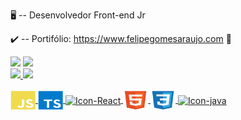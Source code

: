 



🖥️ -- Desenvolvedor Front-end Jr 

✔️ -- Portifólio: https://www.felipegomesaraujo.com 👋




  <div> 
  <a href="https://www.linkedin.com/in/felipe-gomes-92b4b8143" target="_blank"><img src="https://img.shields.io/badge/-LinkedIn-%230077B5?style=for-the-badge&logo=linkedin&logoColor=white" target="_blank"></a> 
  <a href="https://instagram.com/felipim.g" target="_blank"><img src="https://img.shields.io/badge/-Instagram-%23E4405F?style=for-the-badge&logo=instagram&logoColor=white" target="_blank"></a>
  </div>
  
 <div>
  <a href="https://github.com/FelipsDevelopment">
  <img height="180em" src="https://github-readme-stats.vercel.app/api?username=FelipsDevelopment&show_icons=true&theme=chartreuse-dark&include_all_commits=true&count_private=true"/>
  <img height="180em" src="https://github-readme-stats.vercel.app/api/top-langs/?username=FelipsDevelopment&layout=compact&langs_count=7&theme=chartreuse-dark"/>
</div>
  
  
<div style="display: inline_block"><br>
  <img align="center" alt="Icon-Js" height="30" width="40" src="https://raw.githubusercontent.com/devicons/devicon/master/icons/javascript/javascript-plain.svg">
  <img align="center" alt="Icon-Ts" height="30" width="40" src="https://raw.githubusercontent.com/devicons/devicon/master/icons/typescript/typescript-plain.svg">
  <img align="center" alt="Icon-React" height="30" width="40" src="https://raw.githubusercontent.com/devicons/devicon/master/icons/reactnative/react-original.svg">
  <img align="center" alt="Icon-HTML" height="30" width="40" src="https://raw.githubusercontent.com/devicons/devicon/master/icons/html5/html5-original.svg">
  <img align="center" alt="Icon-CSS" height="30" width="40" src="https://raw.githubusercontent.com/devicons/devicon/master/icons/css3/css3-original.svg">
  <img align="center" alt="Icon-java" height="35" width="40" src="https://cdn.jsdelivr.net/gh/devicons/devicon/icons/java/java-original.svg" />
</div>

 
  


